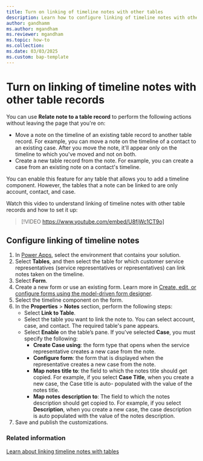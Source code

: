 ```yaml
---
title: Turn on linking of timeline notes with other tables
description: Learn how to configure linking of timeline notes with other tables.
author: gandhamm
ms.author: mgandham 
ms.reviewer: mgandham
ms.topic: how-to 
ms.collection: 
ms.date: 03/03/2025
ms.custom: bap-template 
---
```


# Turn on linking of timeline notes with other table records

You can use **Relate note to a table record** to perform the following actions without leaving the page that you're on:

- Move a note on the timeline of an existing table record to another table record. For example, you can move a note on the timeline of a contact to an existing case. After you move the note, it'll appear only on the timeline to which you've moved and not on both. 
- Create a new table record from the note. For example, you can create a case from an existing note on a contact's timeline.

You can enable this feature for any table that allows you to add a timeline component. However, the tables that a note can be linked to are only account, contact, and case.

Watch this video to understand linking of timeline notes with other table records and how to set it up:

> [!VIDEO https://www.youtube.com/embed/U8fjWc1CT9o]

## Configure linking of timeline notes

1. In [Power Apps](https://make.powerapps.com/), select the environment that contains your solution.
1. Select **Tables**, and then select the table for which customer service representatives (service representatives or representatives) can link notes taken on the timeline.
1. Select **Form**.
1. Create a new form or use an existing form. Learn more in [Create, edit, or configure forms using the model-driven form designer](/power-apps/maker/model-driven-apps/create-and-edit-forms).
1. Select the timeline component on the form.
1. In the **Properties** > **Notes** section, perform the following steps:
    - Select **Link to Table**.
    - Select the table you want to link the note to. You can select account, case, and contact. The required table's pane appears.
    - Select **Enable** on the table’s pane. If you've selected **Case**, you must specify the following:
      - **Create Case using**: the form type that opens when the service representative creates a new case from the note.
      - **Configure form**: the form that is displayed when the representative creates a new case from the note.
      - **Map notes title to**: the field to which the notes title should get copied. For example, if you select **Case Title**, when you create a new case, the Case title is auto- populated with the value of the notes title.
      - **Map notes description to**: The field to which the notes description should get copied to. For example, if you select **Description**, when you create a new case, the case description is auto populated with the value of the notes description. 
1. Save and publish the customizations.

### Related information

[Learn about linking timeline notes with tables](../use/link-note-to-entity-task.md)  
